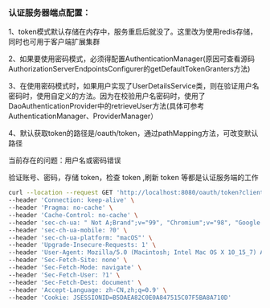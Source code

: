 ### 认证服务器端点配置：

1、token模式默认存储在内存中，服务重启后就没了。这里改为使用redis存储，同时也可用于客户端扩展集群

2、如果要使用密码模式，必须得配置AuthenticationManager(原因可查看源码AuthorizationServerEndpointsConfigurer的getDefaultTokenGranters方法)

3、在使用密码模式时，如果用户实现了UserDetailsService类，则在验证用户名密码时，使用自定义的方法。因为在校验用户名密码时，使用了DaoAuthenticationProvider中的retrieveUser方法(具体可参考AuthenticationManager、ProviderManager）

4、默认获取token的路径是/oauth/token，通过pathMapping方法，可改变默认路径

当前存在的问题：用户名或密码错误

验证账号、密码，存储 token，检查 token ,刷新 token 等都是认证服务端的工作

```bash
curl --location --request GET 'http://localhost:8080/oauth/token?client_id=user-client&client_secret=user-secret-8888&username=&password' \
--header 'Connection: keep-alive' \
--header 'Pragma: no-cache' \
--header 'Cache-Control: no-cache' \
--header 'sec-ch-ua: " Not A;Brand";v="99", "Chromium";v="98", "Google Chrome";v="98"' \
--header 'sec-ch-ua-mobile: ?0' \
--header 'sec-ch-ua-platform: "macOS"' \
--header 'Upgrade-Insecure-Requests: 1' \
--header 'User-Agent: Mozilla/5.0 (Macintosh; Intel Mac OS X 10_15_7) AppleWebKit/537.36 (KHTML, like Gecko) Chrome/98.0.4758.80 Safari/537.36' \
--header 'Sec-Fetch-Site: none' \
--header 'Sec-Fetch-Mode: navigate' \
--header 'Sec-Fetch-User: ?1' \
--header 'Sec-Fetch-Dest: document' \
--header 'Accept-Language: zh-CN,zh;q=0.9' \
--header 'Cookie: JSESSIONID=B5DAEA82C0E0A847515C07F5BA8A710D'
```
